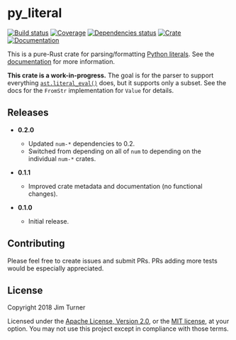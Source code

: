 # py_literal

[![Build status](https://travis-ci.org/jturner314/py_literal.svg?branch=master)](https://travis-ci.org/jturner314/py_literal)
[![Coverage](https://codecov.io/gh/jturner314/py_literal/branch/master/graph/badge.svg)](https://codecov.io/gh/jturner314/py_literal)
[![Dependencies status](https://deps.rs/repo/github/jturner314/py_literal/status.svg)](https://deps.rs/repo/github/jturner314/py_literal)
[![Crate](https://img.shields.io/crates/v/py_literal.svg)](https://crates.io/crates/py_literal)
[![Documentation](https://docs.rs/py_literal/badge.svg)](https://docs.rs/py_literal)

This is a pure-Rust crate for parsing/formatting [Python literals]. See the
[documentation](https://docs.rs/py_literal) for more information.

[Python literals]: https://docs.python.org/3/reference/lexical_analysis.html#literals

**This crate is a work-in-progress.** The goal is for the parser to support
everything [`ast.literal_eval()`] does, but it supports only a subset. See the
docs for the `FromStr` implementation for `Value` for details.

[`ast.literal_eval()`]: https://docs.python.org/3/library/ast.html#ast.literal_eval

## Releases

* **0.2.0**

  * Updated `num-*` dependencies to 0.2.
  * Switched from depending on all of `num` to depending on the individual
    `num-*` crates.

* **0.1.1**

  * Improved crate metadata and documentation (no functional changes).

* **0.1.0**

  * Initial release.

## Contributing

Please feel free to create issues and submit PRs. PRs adding more tests would
be especially appreciated.

## License

Copyright 2018 Jim Turner

Licensed under the [Apache License, Version 2.0](LICENSE-APACHE), or the [MIT
license](LICENSE-MIT), at your option. You may not use this project except in
compliance with those terms.

